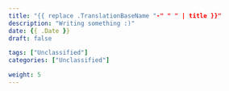 ```yaml
---
title: "{{ replace .TranslationBaseName "-" " " | title }}"
description: "Writing something :)"
date: {{ .Date }}
draft: false

tags: ["Unclassified"]
categories: ["Unclassified"]

weight: 5
---
```


<!--more-->